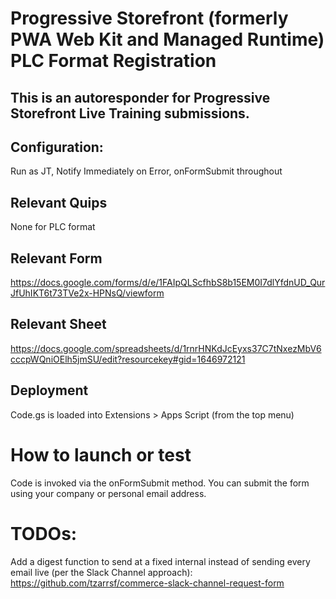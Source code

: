 # Progressive Storefront (formerly PWA Web Kit and Managed Runtime) PLC Format Registration

## This is an autoresponder for Progressive Storefront Live Training submissions.

## Configuration:

Run as JT, Notify Immediately on Error, onFormSubmit throughout

## Relevant Quips

None for PLC format

## Relevant Form

https://docs.google.com/forms/d/e/1FAIpQLScfhbS8b15EM0I7dlYfdnUD_QurJfUhIKT6t73TVe2x-HPNsQ/viewform

## Relevant Sheet

https://docs.google.com/spreadsheets/d/1rnrHNKdJcEyxs37C7tNxezMbV6cccpWQniOElh5jmSU/edit?resourcekey#gid=1646972121

## Deployment

Code.gs is loaded into Extensions > Apps Script (from the top menu)

# How to launch or test

Code is invoked via the onFormSubmit method. You can submit the form using your company or personal email address.

# TODOs:

Add a digest function to send at a fixed internal instead of sending every email live (per the Slack Channel approach): https://github.com/tzarrsf/commerce-slack-channel-request-form
